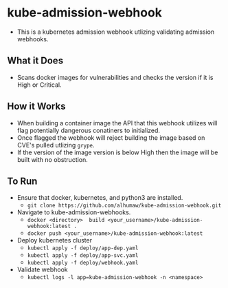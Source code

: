 # kube-admission-webhook
- This is a kubernetes admission webhook utlizing validating admission webhooks. 

## What it Does
- Scans docker images for vulnerabilities and checks the version if it is High or Critical. 
## How it Works
- When building a container image the API that this webhook utilizes will flag potentially dangerous conatiners to initialized.
- Once flagged the webhook will reject building the image based on CVE's pulled utlizing `grype`.
- If the version of the image version is below High then the image will be built with no obstruction.

## To Run
- Ensure that docker, kubernetes, and python3 are installed.
	- `git clone https://github.com/alhumaw/kube-admission-webhook.git`
- Navigate to kube-admission-webhooks.
	- `docker <directory>  build <your_username>/kube-admission-webhook:latest .`
	- `docker push <your_username>/kube-admission-webhook:latest`
- Deploy kubernetes cluster
	- `kubectl apply -f deploy/app-dep.yaml`
	- `kubectl apply -f deploy/app-svc.yaml`
	- `kubectl apply -f deploy/webhook.yaml`
- Validate webhook
	- `kubectl logs -l app=kube-admission-webhook -n <namespace>`
